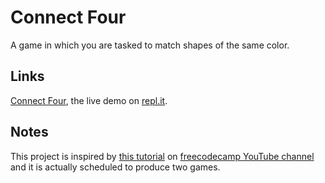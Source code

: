 # Connect Four

A game in which you are tasked to match shapes of the same color.

## Links

[Connect Four](https://repl.it/@borntofrappe/connect-four), the live demo on [repl.it](https://repl.it/).

## Notes

This project is inspired by [this tutorial](https://youtu.be/XGf2GcyHPhc?t=5705) on [freecodecamp YouTube channel](https://www.youtube.com/channel/UC8butISFwT-Wl7EV0hUK0BQ) and it is actually scheduled to produce two games.

